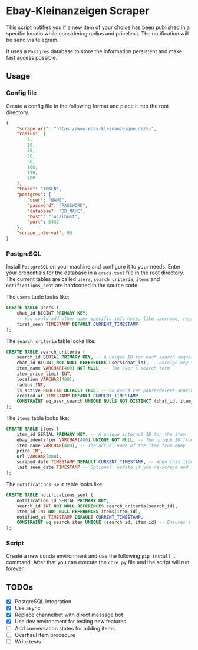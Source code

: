 # Ebay-Kleinanzeigen Scraper

This script notifies you if a new item of your choice has been published in a specific locatio while considering radius and pricelimit.
The notification will be send via telegram.

It uses a `Postgres` database to store the information persistent and make fast access possible.

## Usage

### Config file
Create a config file in the following format and place it into the root directory.
```JSON
{
    "scrape_url": "https://www.ebay-kleinanzeigen.de/s-",
    "radius": [
        5,
        10,
        20,
        30,
        50,
        100,
        150,
        200
    ],
    "token": "TOKEN",
    "postgres": {
        "user": "NAME",
        "password": "PASSWORD",
        "database": "DB_NAME",
        "host": "localhost",
        "port": 5432
    },
    "scrape_interval": 90
}
```

### PostgreSQL

Install `PostgreSQL` on your machine and configure it to your needs.
Enter your credentials for the database in a `creds.toml` file in the root directory. The current tables are called `users`, `search_criteria`, `items` and `notifications_sent` are hardcoded in the source code.

The `users` table looks like:

```SQL
CREATE TABLE users (
    chat_id BIGINT PRIMARY KEY,
    -- You could add other user-specific info here, like username, registration_date, etc.
    first_seen TIMESTAMP DEFAULT CURRENT_TIMESTAMP
);
```

The `search_criteria` table looks like:

```SQL
CREATE TABLE search_criteria (
    search_id SERIAL PRIMARY KEY, -- A unique ID for each search request
    chat_id BIGINT NOT NULL REFERENCES users(chat_id), -- Foreign key to users table
    item_name VARCHAR(400) NOT NULL, -- The user's search term
    item_price_limit INT,
    location VARCHAR(400),
    radius INT,
    is_active BOOLEAN DEFAULT TRUE, -- So users can pause/delete searches
    created_at TIMESTAMP DEFAULT CURRENT_TIMESTAMP
    CONSTRAINT uq_user_search UNIQUE NULLS NOT DISTINCT (chat_id, item_name, item_price_limit, location, radius)
);
```

The `items` table looks like:
```SQL
CREATE TABLE items (
    item_id SERIAL PRIMARY KEY, -- A unique internal ID for the item
    ebay_identifier VARCHAR(400) UNIQUE NOT NULL, -- The unique ID from eBay
    item_name VARCHAR(400), -- The actual name of the item from eBay
    price INT,
    url VARCHAR(400),
    scraped_date TIMESTAMP DEFAULT CURRENT_TIMESTAMP, -- When this item was first scraped
    last_seen_date TIMESTAMP -- Optional: update if you re-scrape and find it again
);
```

The `notifications_sent` table looks like:
```SQL
CREATE TABLE notifications_sent (
    notification_id SERIAL PRIMARY KEY,
    search_id INT NOT NULL REFERENCES search_criteria(search_id),
    item_id INT NOT NULL REFERENCES items(item_id),
    notified_at TIMESTAMP DEFAULT CURRENT_TIMESTAMP,
    CONSTRAINT uq_search_item UNIQUE (search_id, item_id) -- Ensures a user is notified only once per item for a specific search
);
```

### Script

Create a new conda environment and use the following `pip install .` command. After that you can execute the `core.py` file and the script will run forever.

## TODOs

* [x] PostgreSQL integration
* [x] Use async
* [x] Replace channelbot with direct message bot
* [x] Use dev environment for testing new features
* [ ] Add conversation states for adding items
* [ ] Overhaul item procedure
* [ ] Write tests
